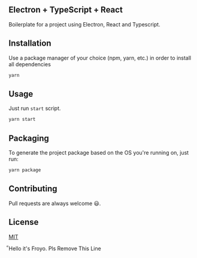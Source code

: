 ## Electron + TypeScript + React

Boilerplate for a project using Electron, React and Typescript.

## Installation

Use a package manager of your choice (npm, yarn, etc.) in order to install all dependencies

```bash
yarn
```

## Usage

Just run `start` script.

```bash
yarn start
```

## Packaging

To generate the project package based on the OS you're running on, just run:

```bash
yarn package
```

## Contributing

Pull requests are always welcome 😃.

## License

[MIT](https://choosealicense.com/licenses/mit/)

็Hello it's Froyo.
Pls Remove This Line
